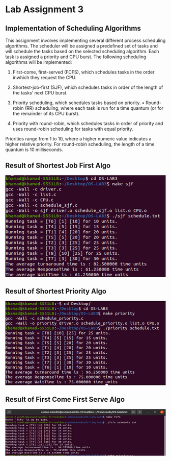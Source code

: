 # Lab Assignment 3
## Implementation of Scheduling Algorithms

This assignment involves implementing several different process scheduling algorithms. The scheduler will be assigned a predefined set of tasks and will schedule the tasks based on the selected scheduling algorithm. Each task is assigned a priority and CPU burst. The following scheduling algorithms will be implemented:
1. First-come, first-served (FCFS), which schedules tasks in the order inwhich they request the CPU.

2. Shortest-job-first (SJF), which schedules tasks in order of the length of the tasks’ next CPU burst.
3. Priority scheduling, which schedules tasks based on priority. • Round-robin (RR) scheduling, where each task is run for a time quantum (or for the remainder of its CPU burst).

4. Priority with round-robin, which schedules tasks in order of priority and uses round-robin scheduling for tasks with equal priority.

Priorities range from 1 to 10, where a higher numeric value indicates a higher relative priority. For round-robin scheduling, the length of a time quantum is 10 milliseconds.

## Result of  Shortest Job First Algo
![](images/sjf.jpeg)

## Result of  Shortest Priority Algo
![](images/priority.jpeg)

## Result of  First Come First Serve Algo
![](images/fcfs.JPG)